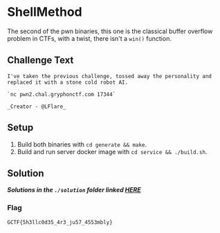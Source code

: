 # ShellMethod
The second of the pwn binaries, this one is the classical buffer overflow problem in CTFs, with a twist, there isn't a `win()` function.

## Challenge Text
```
I've taken the previous challenge, tossed away the personality and replaced it with a stone cold robot AI.

`nc pwn2.chal.gryphonctf.com 17344`

_Creator - @LFlare_
```

## Setup
1. Build both binaries with `cd generate && make`.
2. Build and run server docker image with `cd service && ./build.sh`.

## Solution
**_Solutions in the `./solution` folder linked [HERE](./solution)_**

### Flag
`GCTF{5h3llc0d35_4r3_ju57_4553mbly}`

